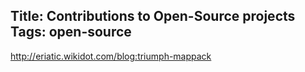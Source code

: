 Title: Contributions to Open-Source projects
Tags: open-source
---

http://eriatic.wikidot.com/blog:triumph-mappack
